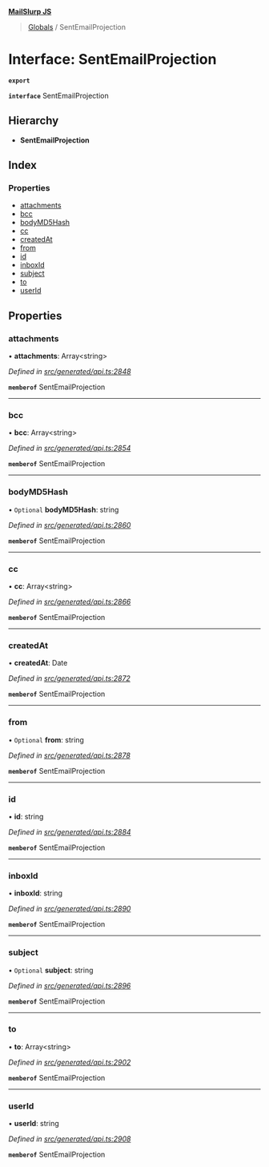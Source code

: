 **[MailSlurp JS](../README.md)**

> [Globals](../README.md) / SentEmailProjection

# Interface: SentEmailProjection

**`export`** 

**`interface`** SentEmailProjection

## Hierarchy

* **SentEmailProjection**

## Index

### Properties

* [attachments](sentemailprojection.md#attachments)
* [bcc](sentemailprojection.md#bcc)
* [bodyMD5Hash](sentemailprojection.md#bodymd5hash)
* [cc](sentemailprojection.md#cc)
* [createdAt](sentemailprojection.md#createdat)
* [from](sentemailprojection.md#from)
* [id](sentemailprojection.md#id)
* [inboxId](sentemailprojection.md#inboxid)
* [subject](sentemailprojection.md#subject)
* [to](sentemailprojection.md#to)
* [userId](sentemailprojection.md#userid)

## Properties

### attachments

•  **attachments**: Array\<string>

*Defined in [src/generated/api.ts:2848](https://github.com/mailslurp/mailslurp-client/blob/cdc62f8/src/generated/api.ts#L2848)*

**`memberof`** SentEmailProjection

___

### bcc

•  **bcc**: Array\<string>

*Defined in [src/generated/api.ts:2854](https://github.com/mailslurp/mailslurp-client/blob/cdc62f8/src/generated/api.ts#L2854)*

**`memberof`** SentEmailProjection

___

### bodyMD5Hash

• `Optional` **bodyMD5Hash**: string

*Defined in [src/generated/api.ts:2860](https://github.com/mailslurp/mailslurp-client/blob/cdc62f8/src/generated/api.ts#L2860)*

**`memberof`** SentEmailProjection

___

### cc

•  **cc**: Array\<string>

*Defined in [src/generated/api.ts:2866](https://github.com/mailslurp/mailslurp-client/blob/cdc62f8/src/generated/api.ts#L2866)*

**`memberof`** SentEmailProjection

___

### createdAt

•  **createdAt**: Date

*Defined in [src/generated/api.ts:2872](https://github.com/mailslurp/mailslurp-client/blob/cdc62f8/src/generated/api.ts#L2872)*

**`memberof`** SentEmailProjection

___

### from

• `Optional` **from**: string

*Defined in [src/generated/api.ts:2878](https://github.com/mailslurp/mailslurp-client/blob/cdc62f8/src/generated/api.ts#L2878)*

**`memberof`** SentEmailProjection

___

### id

•  **id**: string

*Defined in [src/generated/api.ts:2884](https://github.com/mailslurp/mailslurp-client/blob/cdc62f8/src/generated/api.ts#L2884)*

**`memberof`** SentEmailProjection

___

### inboxId

•  **inboxId**: string

*Defined in [src/generated/api.ts:2890](https://github.com/mailslurp/mailslurp-client/blob/cdc62f8/src/generated/api.ts#L2890)*

**`memberof`** SentEmailProjection

___

### subject

• `Optional` **subject**: string

*Defined in [src/generated/api.ts:2896](https://github.com/mailslurp/mailslurp-client/blob/cdc62f8/src/generated/api.ts#L2896)*

**`memberof`** SentEmailProjection

___

### to

•  **to**: Array\<string>

*Defined in [src/generated/api.ts:2902](https://github.com/mailslurp/mailslurp-client/blob/cdc62f8/src/generated/api.ts#L2902)*

**`memberof`** SentEmailProjection

___

### userId

•  **userId**: string

*Defined in [src/generated/api.ts:2908](https://github.com/mailslurp/mailslurp-client/blob/cdc62f8/src/generated/api.ts#L2908)*

**`memberof`** SentEmailProjection
